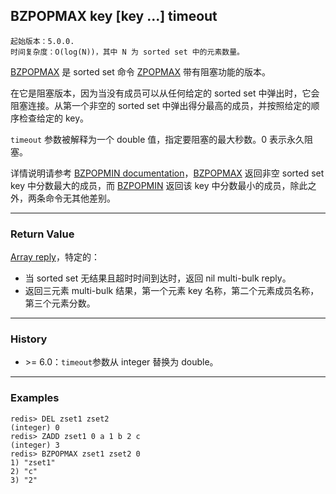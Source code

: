 ## BZPOPMAX key [key ...] timeout

    起始版本：5.0.0. 
    时间复杂度：O(log(N))，其中 N 为 sorted set 中的元素数量。

[BZPOPMAX](bzpopmax.md) 是 sorted set 命令 [ZPOPMAX](zpopmax.md) 带有阻塞功能的版本。

在它是阻塞版本，因为当没有成员可以从任何给定的 sorted set 中弹出时，它会阻塞连接。从第一个非空的 sorted set 中弹出得分最高的成员，并按照给定的顺序检查给定的 key。

`timeout` 参数被解释为一个 double 值，指定要阻塞的最大秒数。0 表示永久阻塞。

详情说明请参考 [BZPOPMIN documentation](bzpopmin.md)，[BZPOPMAX](bzpopmax.md) 返回非空 sorted set key 中分数最大的成员，而 [BZPOPMIN](bzpopmin.md) 返回该 key 中分数最小的成员，除此之外，两条命令无其他差别。

---

### Return Value

[Array reply](../topics/protocol.md#resp-arrays)，特定的：
- 当 sorted set 无结果且超时时间到达时，返回 nil multi-bulk reply。
- 返回三元素 multi-bulk 结果，第一个元素 key 名称，第二个元素成员名称，第三个元素分数。

---

### History

- &gt;= 6.0：`timeout`参数从 integer 替换为 double。

---

### Examples

```
redis> DEL zset1 zset2
(integer) 0
redis> ZADD zset1 0 a 1 b 2 c
(integer) 3
redis> BZPOPMAX zset1 zset2 0
1) "zset1"
2) "c"
3) "2"
```